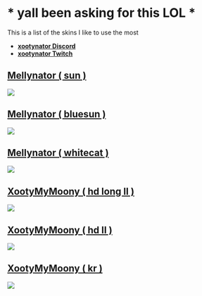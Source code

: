 # * yall been asking for this LOL *

This is a list of the skins I like to use the most

* [**xootynator Discord**](https://discord.gg/CardboardBox)
* [**xootynator Twitch**](https://www.twitch.tv/xootynator)

## [Mellynator ( sun )](https://drive.google.com/file/d/12kp4GnPSCJ3aZ2SnxFOCLd6TDvr4VPjW/view?usp=sharing)
![](https://i.imgur.com/pmFEKZ0.jpeg)

## [Mellynator ( bluesun )](https://drive.google.com/file/d/1GnkGAsqv2S8O5A78OkxRrqZLemqHMMe6/view?usp=sharing)
![](https://i.imgur.com/O4Etv4X.jpeg)

## [Mellynator ( whitecat ) ](https://drive.google.com/file/d/1ynrzozKY63rNUj_rrMkUxbgwM1XTEG7u/view?usp=sharing)
![](https://i.imgur.com/85VUz7g.jpeg)

## [XootyMyMoony ( hd long II )](https://drive.google.com/file/d/13GecKA2DBIgllvr85w-3AyJZCfZLws_S/view?usp=sharing)
![](https://i.imgur.com/uh1XquY.jpeg)

## [XootyMyMoony ( hd II )](https://drive.google.com/file/d/1wMHRD5rZ2qT8unfgmx2CZ9R84LKWTTDC/view?usp=sharing)
![](https://i.imgur.com/aaEPZAp.jpeg)

## [XootyMyMoony ( kr )](https://drive.google.com/file/d/132lGgFmyhQmux6geoJDHBea5r2eJWKAn/view?usp=sharing)
![](https://i.imgur.com/1KngQXV.jpeg)

